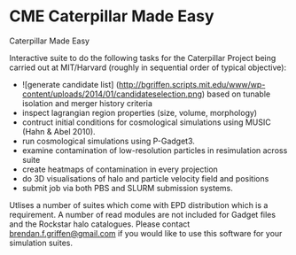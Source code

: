 CME Caterpillar Made Easy
===

Caterpillar Made Easy

Interactive suite to do the following tasks for the Caterpillar Project being carried out at MIT/Harvard (roughly in sequential order of typical objective):

* ![generate candidate list] (http://bgriffen.scripts.mit.edu/www/wp-content/uploads/2014/01/candidateselection.png) based on tunable isolation and merger history criteria
* inspect lagrangian region properties (size, volume, morphology)
* contruct initial conditions for cosmological simulations using MUSIC (Hahn & Abel 2010).
* run cosmological simulations using P-Gadget3.
* examine contamination of low-resolution particles in resimulation across suite
* create heatmaps of contamination in every projection
* do 3D visualisations of halo and particle velocity field and positions
* submit job via both PBS and SLURM submission systems.

Utlises a number of suites which come with EPD distribution which is a requirement. A number of read modules are not included for Gadget files and the Rockstar halo catalogues. Please contact brendan.f.griffen@gmail.com if you would like to use this software for your simulation suites.
